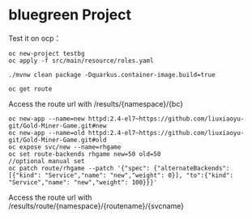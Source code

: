 # bluegreen Project

Test it on ocp：

```shell script
oc new-project testbg
oc apply -f src/main/resource/roles.yaml

./mvnw clean package -Dquarkus.container-image.build=true

oc get route
```

Access the route url with  /results/{namespace}/{bc}

```shell script
oc new-app --name=new httpd:2.4-el7~https://github.com/liuxiaoyu-git/Gold-Miner-Game.git#new
oc new-app --name=old httpd:2.4-el7~https://github.com/liuxiaoyu-git/Gold-Miner-Game.git#old
oc expose svc/new --name=rhgame
oc set route-backends rhgame new=50 old=50
//optional manual set
oc patch route/rhgame --patch '{"spec": {"alternateBackends": [{"kind": "Service","name": "new","weight": 0}], "to":{"kind": "Service","name": "new","weight": 100}}}'
```
Access the route url with /results/route/{namespace}/{routename}/{svcname}
